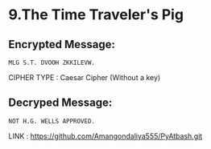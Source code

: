 # 9.The Time Traveler's Pig


## Encrypted Message:

```
MLG S.T. DVOOH ZKKILEVW.  
```

CIPHER TYPE : Caesar Cipher (Without a key)

## Decryped Message:

```	
NOT H.G. WELLS APPROVED. 
```

LINK : https://github.com/Amangondaliya555/PyAtbash.git
